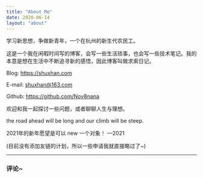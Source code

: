 ```yaml
---
title: "About Me"
date: 2020-06-14
layout: "about"
---
```


<!-- <img src="https://img.shuxhan.com/author.png" alt="author"> -->

学习新思想，争做新青年，一个在杭州的新生代农民工。

这是一个我在闲暇时间写的博客，会写一些生活琐事，也会写一些技术笔记。我的本意是想在生活中不断追寻新的感悟，因此博客叫做求索日记。

Blog: https://shuxhan.com

E-mail: shuxhan@163.com

Github: https://github.com/Nov8nana

欢迎和我一起探讨一些问题，或者聊聊人生与理想。

the road ahead will be long and our climb will be steep.

2021年的新年愿望是可以 new 一个对象！ —2021

(目前没有添加友链的计划，所以一些申请我就直接略过了~)

---

<h3>评论~</h3>
<div id="cusdis_thread"
  data-host="https://cusdis.com"
  data-app-id="c1d43485-e8a7-4895-972e-247eddaf242d"
  data-page-id=" {{ .RelPermalink }}"
  data-page-url=" {{ .RelPermalink }}"
  data-page-title="关于我"
></div>
<script async defer src="https://cusdis.com/js/cusdis.es.js"></script>
<script>
  window.CUSDIS_LOCALE = {
    "powered_by": "评论由 Cusdis 提供",
    "post_comment": "发送",
    "loading": "加载中",
    "email": "邮箱地址 (可选)",
    "nickname": "昵称",
    "reply_placeholder": "回复内容...",
    "reply_btn": "回复",
    "sending": "发送中...",
    "mod_badge": "管理员",
    "content_is_required": "内容不能为空",
    "nickname_is_required": "昵称不能为空",
    "comment_has_been_sent": "评论已发送，管理员审核通过后会展示"
  }
</script>
